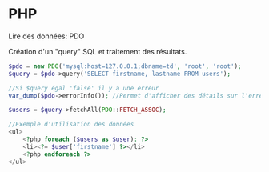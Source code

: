 # PHP
Lire des données: PDO

Création d'un "query" SQL et traitement des résultats.

```php
$pdo = new PDO('mysql:host=127.0.0.1;dbname=td', 'root', 'root');
$query = $pdo->query('SELECT firstname, lastname FROM users');

//Si $query égal 'false' il y a une erreur
var_dump($pdo->errorInfo()); //Permet d'afficher des détails sur l'erreur

$users = $query->fetchAll(PDO::FETCH_ASSOC);

//Exemple d'utilisation des données
<ul>
    <?php foreach ($users as $user): ?>
    <li><?= $user['firstname'] ?></li>
    <?php endforeach ?>
</ul>
```